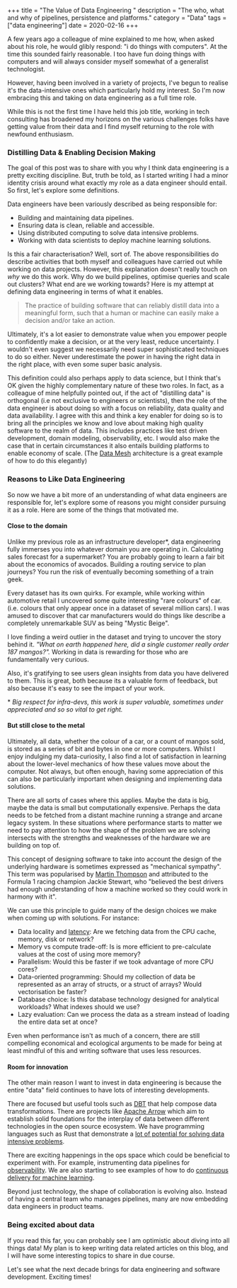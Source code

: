 +++
title = "The Value of Data Engineering "
description = "The who, what and why of pipelines, persistence and platforms."
category = "Data"
tags = ["data engineering"]
date = 2020-02-16
+++

A few years ago a colleague of mine explained to me how, when asked about his
role, he would glibly respond: "i do things
with computers". At the time this sounded fairly reasonable. I too have fun
doing things with computers and will always consider myself somewhat of a
generalist technologist.

However, having been involved in a variety of projects, I've begun to realise
it's the data-intensive ones which particularly hold my interest. So I'm now
embracing this and taking on data engineering as a full time role.

While this is not the first time I have held this job title, working in
tech consulting has broadened my horizons on the various challenges folks have
getting value from their data and I find myself returning to the role with
newfound enthusiasm.

### Distilling Data & Enabling Decision Making

The goal of this post was to share with you why I think data engineering is a
pretty exciting discipline. But, truth be told, as I started writing I had a
minor identity crisis around what exactly my role as a data engineer should
entail. So first, let's explore some definitions.

Data engineers have been variously described as being responsible for:

- Building and maintaining data pipelines.
- Ensuring data is clean, reliable and accessible.
- Using distributed computing to solve data intensive problems.
- Working with data scientists to deploy machine learning solutions.

Is this a fair characterisation? Well, sort of. The above responsibilities do
describe activities that both myself and colleagues have carried out while
working on data projects. However, this explanation doesn't really touch on
_why_ we do this work. Why do we build pipelines, optimise queries and scale
out clusters? What end are we working towards? Here is my attempt at
defining data engineering in terms of what it enables.

> The practice of building software that can reliably distill data into a
> meaningful form, such that a human or machine can easily make a decision
> and/or take an action.

Ultimately, it's a lot easier to demonstrate value when you empower people to
confidently make a decision, or at the very least, reduce uncertainty. I
wouldn't even suggest we necessarily need super sophisticated techniques to do
so either. Never underestimate the power in having the right data in the right
place, with even some super basic analysis.


This definition could also perhaps apply to data science, but I think that's
OK given the highly complementary nature of these two roles. In fact, as a
colleague of mine helpfully pointed out, if the act of "distilling data" is
orthogonal (i.e not exclusive to engineers or scientists), then the role of the
data engineer is about doing so with a focus on reliability, data quality and
data availability. I agree with this and think a key enabler for doing so is to
bring all the principles we know and love about making high quality software to
the realm of data. This includes practices like test driven development, domain
modeling, observability, etc. I would also make the case that in certain
circumstances it also entails building platforms to enable economy of scale.
(The [Data Mesh][1] architecture is a great example of how to do this
elegantly)

### Reasons to Like Data Engineering

So now we have a bit more of an understanding of what data engineers are
responsible for, let's explore some of reasons you might consider pursuing it as
a role. Here are some of the things that motivated me.

#### Close to the domain

Unlike my previous role as an infrastructure developer\*, data engineering
fully immerses you into whatever domain you are operating in. Calculating sales
forecast for a supermarket? You are probably going to learn a fair bit about
the economics of avocados. Building a routing service to plan journeys? You run
the risk of eventually becoming something of a train geek.

Every dataset has its own quirks. For example, while working within automotive
retail I uncovered some quite interesting "rare colours" of car. (i.e. colours
that only appear once in a dataset of several million cars). I was amused to
discover that car manufacturers would do things like describe a completely
unremarkable SUV as being "Mystic Beige".

I love finding a weird outlier in the dataset and trying to uncover the story
behind it. _"What on earth happened here, did a single customer really order
187 mangos?"._ Working in data is rewarding for those who are fundamentally very
curious.

Also, it's gratifying to see users glean insights from data you have delivered
to them. This is great, both because its a valuable form of feedback, but also
because it's easy to see the impact of your work.


\* _Big respect for infra-devs, this work is super valuable, sometimes under
appreciated and so so vital to get right._

#### But still close to the metal

Ultimately, all data, whether the colour of a car, or a count of mangos sold,
is stored as a series of bit and bytes in one or more computers. Whilst I enjoy
indulging my data-curiosity, I also find a lot of
satisfaction in learning about the lower-level mechanics of how these values
move about the computer. Not always, but often enough, having some appreciation
of this can also be particularly important when designing and implementing data
solutions.

There are all sorts of cases where this applies. Maybe the data is big, maybe
the data is small but computationally expensive. Perhaps the data needs to be
fetched from a distant machine running a strange and arcane legacy system. In
these situations where performance starts to matter we need to pay attention to
how the shape of the problem we are solving intersects with the strengths and
weaknesses of the hardware we are building on top of.

This concept of designing software to take into account the design of the
underlying hardware is sometimes expressed as "mechanical sympathy". This term
was popularised by [Martin Thompson][2] and attributed to the Formula 1
racing champion Jackie Stewart, who "believed the best drivers had enough
understanding of how a machine worked so they could work in harmony with it".

We can use this principle to guide many of the design choices we make when
coming up with solutions. For instance:

- Data locality and [latency][3]: Are we fetching data from the CPU cache,
  memory, disk or network?
- Memory vs compute trade-off: Is is more efficient to pre-calculate values at
  the cost of using more memory?
- Parallelism: Would this be faster if we took advantage of more CPU cores?
- Data-oriented programming: Should my collection of data be represented as an
  array of structs, or a struct of arrays? Would vectorisation be faster?
- Database choice: Is this database technology designed for analytical
  workloads? What indexes should we use?
- Lazy evaluation: Can we process the data as a stream instead of loading the
  entire data set at once?

Even when performance isn't as much of a concern, there are still compelling
economical and ecological arguments to be made for being at least mindful of
this and writing software that uses less resources.

#### Room for innovation

The other main reason I want to invest in data engineering is because the
entire "data" field continues to have lots of interesting developments.

There are focused but useful tools such as [DBT][4] that help compose data
transformations. There are projects like [Apache Arrow][5] which aim to
establish solid foundations for the interplay of data between different
technologies in the open source ecosystem. We have programming languages such
as Rust that demonstrate a [lot of potential for solving data intensive
problems][6].

There are exciting happenings in the ops space which could be beneficial to
experiment with. For example, instrumenting data pipelines for
[observability][7]. We are also starting to see examples of how to do
[continuous delivery for machine learning][8].

Beyond just technology, the shape of collaboration is evolving also. Instead of
having a central team who manages pipelines, many are now embedding data
engineers in product teams.

### Being excited about data

If you read this far, you can probably see I am optimistic about diving into
all things data! My plan is to keep writing data related articles on this
blog, and I will have some interesting topics to share in due course.

Let's see what the next decade brings for data engineering and software
development. Exciting times!


[1]: https://martinfowler.com/articles/data-monolith-to-mesh.html
[2]: https://mechanical-sympathy.blogspot.com
[3]: https://gist.github.com/hellerbarde/2843375
[4]: https://www.getdbt.com
[5]: https://arrow.apache.org
[6]: https://andygrove.io/2018/01/rust-is-for-big-data/
[7]: https://docs.honeycomb.io/learning-about-observability/intro-to-observability/
[8]: https://martinfowler.com/articles/cd4ml.html

